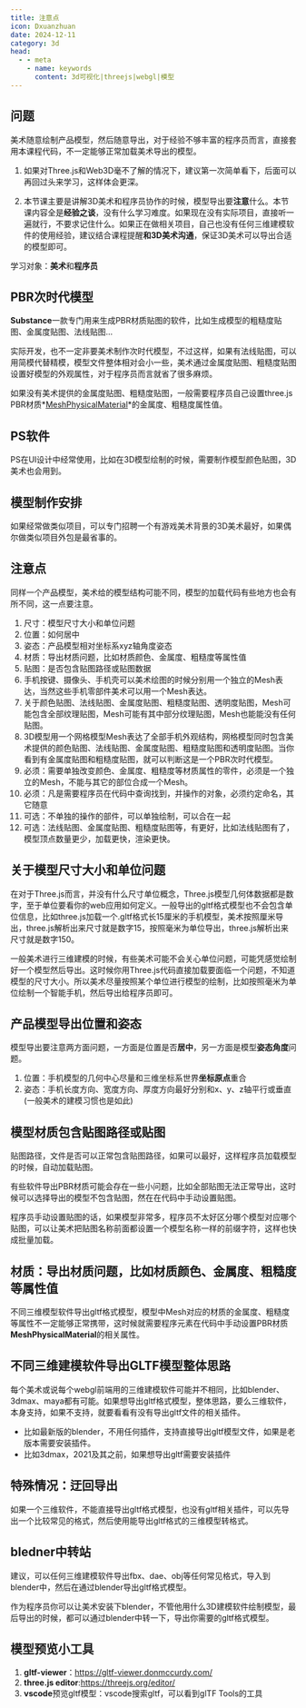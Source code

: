 ```yaml
---
title: 注意点
icon: Dxuanzhuan
date: 2024-12-11
category: 3d
head:
  - - meta
    - name: keywords
      content: 3d可视化|threejs|webgl|模型
---
```


## 问题

美术随意绘制产品模型，然后随意导出，对于经验不够丰富的程序员而言，直接套用本课程代码，不一定能够正常加载美术导出的模型。

1. 如果对Three.js和Web3D毫不了解的情况下，建议第一次简单看下，后面可以再回过头来学习，这样体会更深。

2. 本节课主要是讲解3D美术和程序员协作的时候，模型导出要**注意**什么。本节课内容全是**经验之谈**，没有什么学习难度。如果现在没有实际项目，直接听一遍就行，不要求记住什么。如果正在做相关项目，自己也没有任何三维建模软件的使用经验，建议结合课程提醒**和3D美术沟通**，保证3D美术可以导出合适的模型即可。

学习对象：**美术**和**程序员**

## PBR次时代模型

**Substance**一款专门用来生成PBR材质贴图的软件，比如生成模型的粗糙度贴图、金属度贴图、法线贴图...

实际开发，也不一定非要美术制作次时代模型，不过这样，如果有法线贴图，可以用简模代替精模，模型文件整体相对会小一些，美术通过金属度贴图、粗糙度贴图设置好模型的外观属性，对于程序员而言就省了很多麻烦。

如果没有美术提供的金属度贴图、粗糙度贴图，一般需要程序员自己设置three.js PBR材质*[MeshPhysicalMaterial](http://www.webgl3d.cn/threejs/docs/#api/zh/materials/MeshPhysicalMaterial)*的金属度、粗糙度属性值。

## PS软件

PS在UI设计中经常使用，比如在3D模型绘制的时候，需要制作模型颜色贴图，3D美术也会用到。

## 模型制作安排

如果经常做类似项目，可以专门招聘一个有游戏美术背景的3D美术最好，如果偶尔做类似项目外包是最省事的。

## 注意点

同样一个产品模型，美术给的模型结构可能不同，模型的加载代码有些地方也会有所不同，这一点要注意。

1. 尺寸：模型尺寸大小和单位问题
2. 位置：如何居中
3. 姿态：产品模型相对坐标系xyz轴角度姿态
4. 材质：导出材质问题，比如材质颜色、金属度、粗糙度等属性值
5. 贴图：是否包含贴图路径或贴图数据
6. 手机按键、摄像头、手机壳可以美术绘图的时候分别用一个独立的Mesh表达，当然这些手机零部件美术可以用一个Mesh表达。
7. 关于颜色贴图、法线贴图、金属度贴图、粗糙度贴图、透明度贴图，Mesh可能包含全部纹理贴图，Mesh可能有其中部分纹理贴图，Mesh也能能没有任何贴图。
8. 3D模型用一个网格模型Mesh表达了全部手机外观结构，网格模型同时包含美术提供的颜色贴图、法线贴图、金属度贴图、粗糙度贴图和透明度贴图。当你看到有金属度贴图和粗糙度贴图，就可以判断这是一个PBR次时代模型。
9. 必须：需要单独改变颜色、金属度、粗糙度等材质属性的零件，必须是一个独立的Mesh，不能与其它的部位合成一个Mesh。
10. 必须：凡是需要程序员在代码中查询找到，并操作的对象，必须约定命名，其它随意
11. 可选：不单独的操作的部件，可以单独绘制，可以合在一起
12. 可选：法线贴图、金属度贴图、粗糙度贴图等，有更好，比如法线贴图有了，模型顶点数量更少，加载更快，渲染更快。

## 关于模型尺寸大小和单位问题

在对于Three.js而言，并没有什么尺寸单位概念，Three.js模型几何体数据都是数字，至于单位要看你的web应用如何定义。一般导出的gltf格式模型也不会包含单位信息，比如three.js加载一个.gltf格式长15厘米的手机模型，美术按照厘米导出，three.js解析出来尺寸就是数字15，按照毫米为单位导出，three.js解析出来尺寸就是数字150。

一般美术进行三维建模的时候，有些美术可能不会关心单位问题，可能凭感觉绘制好一个模型然后导出。这时候你用Three.js代码直接加载要面临一个问题，不知道模型的尺寸大小。所以美术尽量按照某个单位进行模型的绘制，比如按照毫米为单位绘制一个智能手机，然后导出给程序员即可。

## 产品模型导出位置和姿态

模型导出要注意两方面问题，一方面是位置是否**居中**，另一方面是模型**姿态角度**问题。

1. 位置：手机模型的几何中心尽量和三维坐标系世界**坐标原点**重合
2. 姿态：手机长度方向、宽度方向、厚度方向最好分别和x、y、z轴平行或垂直(一般美术的建模习惯也是如此)

## 模型材质包含贴图路径或贴图

贴图路径，文件是否可以正常包含贴图路径，如果可以最好，这样程序员加载模型的时候，自动加载贴图。

有些软件导出PBR材质可能会存在一些小问题，比如全部贴图无法正常导出，这时候可以选择导出的模型不包含贴图，然在在代码中手动设置贴图。

程序员手动设置贴图的话，如果模型非常多，程序员不太好区分哪个模型对应哪个贴图，可以让美术把贴图名称前面都设置一个模型名称一样的前缀字符，这样也快成批量加载。

## 材质：导出材质问题，比如材质颜色、金属度、粗糙度等属性值

不同三维模型软件导出gltf格式模型，模型中Mesh对应的材质的金属度、粗糙度等属性不一定能够正常携带，这时候就需要程序元素在代码中手动设置PBR材质**MeshPhysicalMaterial**的相关属性。

## 不同三维建模软件导出GLTF模型整体思路

每个美术或说每个webgl前端用的三维建模软件可能并不相同，比如blender、3dmax、maya都有可能。如果想导出gltf格式模型，整体思路，要么三维软件，本身支持，如果不支持，就要看看有没有导出gltf文件的相关插件。

- 比如最新版的blender，不用任何插件，支持直接导出gltf模型文件，如果是老版本需要安装插件。
- 比如3dmax，2021及其之前，如果想导出gltf需要安装插件

## 特殊情况：迂回导出

如果一个三维软件，不能直接导出gltf格式模型，也没有gltf相关插件，可以先导出一个比较常见的格式，然后使用能导出gltf格式的三维模型转格式。

## bledner中转站

建议，可以任何三维建模软件导出fbx、dae、obj等任何常见格式，导入到blender中，然后在通过blender导出gltf格式模型。

作为程序员你可以让美术安装下blender，不管他用什么3D建模软件绘制模型，最后导出的时候，都可以通过blender中转一下，导出你需要的gltf格式模型。

## 模型预览小工具

1. **gltf-viewer**：https://gltf-viewer.donmccurdy.com/
2. **three.js editor**:https://threejs.org/editor/
3. **vscode**预览gltf模型：vscode搜索gltf，可以看到glTF Tools的工具
